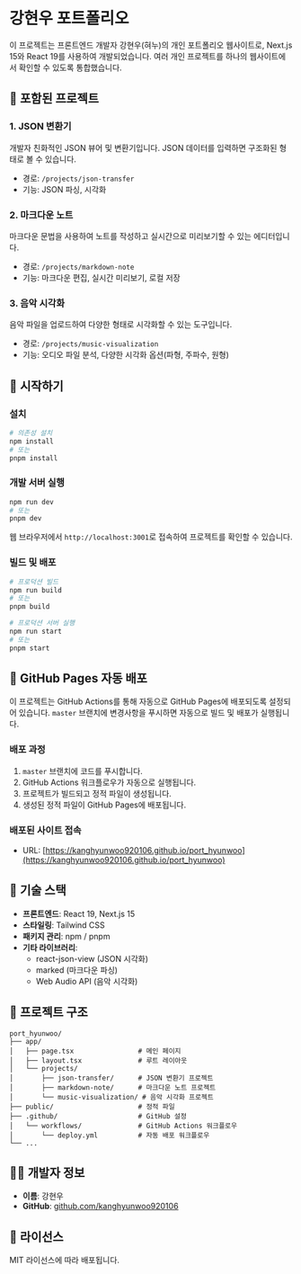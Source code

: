 # 강현우 포트폴리오

이 프로젝트는 프론트엔드 개발자 강현우(혀누)의 개인 포트폴리오 웹사이트로, Next.js 15와 React 19를 사용하여 개발되었습니다. 여러 개인 프로젝트를 하나의 웹사이트에서 확인할 수 있도록 통합했습니다.

## 🌟 포함된 프로젝트

### 1. JSON 변환기
개발자 친화적인 JSON 뷰어 및 변환기입니다. JSON 데이터를 입력하면 구조화된 형태로 볼 수 있습니다.
- 경로: `/projects/json-transfer`
- 기능: JSON 파싱, 시각화

### 2. 마크다운 노트
마크다운 문법을 사용하여 노트를 작성하고 실시간으로 미리보기할 수 있는 에디터입니다.
- 경로: `/projects/markdown-note`
- 기능: 마크다운 편집, 실시간 미리보기, 로컬 저장

### 3. 음악 시각화
음악 파일을 업로드하여 다양한 형태로 시각화할 수 있는 도구입니다.
- 경로: `/projects/music-visualization`
- 기능: 오디오 파일 분석, 다양한 시각화 옵션(파형, 주파수, 원형)

## 🚀 시작하기

### 설치
```bash
# 의존성 설치
npm install
# 또는
pnpm install
```

### 개발 서버 실행
```bash
npm run dev
# 또는
pnpm dev
```

웹 브라우저에서 `http://localhost:3001`로 접속하여 프로젝트를 확인할 수 있습니다.

### 빌드 및 배포
```bash
# 프로덕션 빌드
npm run build
# 또는
pnpm build

# 프로덕션 서버 실행
npm run start
# 또는
pnpm start
```

## 🔄 GitHub Pages 자동 배포

이 프로젝트는 GitHub Actions를 통해 자동으로 GitHub Pages에 배포되도록 설정되어 있습니다. `master` 브랜치에 변경사항을 푸시하면 자동으로 빌드 및 배포가 실행됩니다.

### 배포 과정
1. `master` 브랜치에 코드를 푸시합니다.
2. GitHub Actions 워크플로우가 자동으로 실행됩니다.
3. 프로젝트가 빌드되고 정적 파일이 생성됩니다.
4. 생성된 정적 파일이 GitHub Pages에 배포됩니다.

### 배포된 사이트 접속
- URL: [https://kanghyunwoo920106.github.io/port_hyunwoo](https://kanghyunwoo920106.github.io/port_hyunwoo)

## 🔧 기술 스택

- **프론트엔드**: React 19, Next.js 15
- **스타일링**: Tailwind CSS
- **패키지 관리**: npm / pnpm
- **기타 라이브러리**:
  - react-json-view (JSON 시각화)
  - marked (마크다운 파싱)
  - Web Audio API (음악 시각화)

## 📝 프로젝트 구조

```
port_hyunwoo/
├── app/
│   ├── page.tsx                # 메인 페이지
│   ├── layout.tsx              # 루트 레이아웃
│   └── projects/
│       ├── json-transfer/      # JSON 변환기 프로젝트
│       ├── markdown-note/      # 마크다운 노트 프로젝트
│       └── music-visualization/ # 음악 시각화 프로젝트
├── public/                     # 정적 파일
├── .github/                    # GitHub 설정
│   └── workflows/              # GitHub Actions 워크플로우
│       └── deploy.yml          # 자동 배포 워크플로우
└── ...
```

## 👨‍💻 개발자 정보

- **이름**: 강현우
- **GitHub**: [github.com/kanghyunwoo920106](https://github.com/kanghyunwoo920106)

## 📄 라이선스

MIT 라이선스에 따라 배포됩니다.